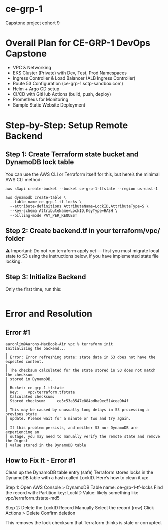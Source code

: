 # ce-grp-1
Capstone project cohort 9

# Overall Plan for CE-GRP-1 DevOps Capstone
- VPC & Networking
- EKS Cluster (Private) with Dev, Test, Prod Namespaces
- Ingress Controller & Load Balancer (ALB Ingress Controller)
- Route 53 Configuration (ce-grp-1.sctp-sandbox.com)
- Helm + Argo CD setup
- CI/CD with GitHub Actions (build, push, deploy)
- Prometheus for Monitoring
- Sample Static Website Deployment

# Step-by-Step: Setup Remote Backend
## Step 1: Create Terraform state bucket and DynamoDB lock table
You can use the AWS CLI or Terraform itself for this, but here’s the minimal AWS CLI method:

```
aws s3api create-bucket --bucket ce-grp-1-tfstate --region us-east-1

aws dynamodb create-table \
  --table-name ce-grp-1-tf-locks \
  --attribute-definitions AttributeName=LockID,AttributeType=S \
  --key-schema AttributeName=LockID,KeyType=HASH \
  --billing-mode PAY_PER_REQUEST
```

## Step 2: Create backend.tf in your terraform/vpc/ folder


⚠️ Important: Do not run terraform apply yet — first you must migrate local state to S3 using the instructions below, if you have implemented state file locking.

## Step 3: Initialize Backend
Only the first time, run this:

```terraform init -backend-config=../vpc/backend.tf
```



# Error and Resolution

## Error #1
```
aaronlim@Aarons-MacBook-Air vpc % terraform init                                  
Initializing the backend...
╷
│ Error: Error refreshing state: state data in S3 does not have the expected content.
│ 
│ The checksum calculated for the state stored in S3 does not match the checksum
│ stored in DynamoDB.
│ 
│ Bucket: ce-grp-1-tfstate
│ Key:    vpc/terraform.tfstate
│ Calculated checksum: 
│ Stored checksum:     ce3c53a3547e884bdba9ec514cee9b4f
│ 
│ This may be caused by unusually long delays in S3 processing a previous state
│ update. Please wait for a minute or two and try again.
│ 
│ If this problem persists, and neither S3 nor DynamoDB are experiencing an
│ outage, you may need to manually verify the remote state and remove the Digest
│ value stored in the DynamoDB table
```

## How to Fix It - Error #1
Clean up the DynamoDB table entry (safe)
Terraform stores locks in the DynamoDB table with a hash called LockID. Here’s how to clean it up:

Step 1: Open AWS Console > DynamoDB
Table name: ce-grp-1-tf-locks
Find the record with:
Partition key: LockID
Value: likely something like vpc/terraform.tfstate-md5

Step 2: Delete the LockID Record Manually
Select the record (row)
Click Actions > Delete
Confirm deletion

This removes the lock checksum that Terraform thinks is stale or corrupted.



